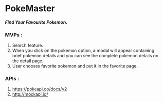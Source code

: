 # PokeMaster

#### _Find Your Favourite Pokemon._

### MVPs :

1. Search feature.
2. When you click on the pokemon option, a modal will appear containing brief pokemon details and you can see the complete pokemon details on the detail page.
3. User chooses favorite pokemon and put it in the favorite page.

### APIs :

1. https://pokeapi.co/docs/v2
2. http://mockapi.io/
   
